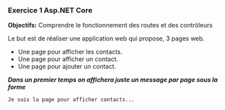 ### Exercice 1 Asp.NET Core
**Objectifs:** Comprendre le fonctionnement des routes et des contrôleurs

Le but est de réaliser une application web qui propose, 3 pages web.

- Une page pour afficher les contacts.
- Une page pour afficher un contact.
- Une page pour ajouter un contact.

***Dans un premier temps on affichera juste un message par page sous la forme***

```Je suis la page pour afficher contacts...```